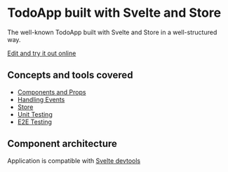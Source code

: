 # TodoApp built with Svelte and Store

The well-known TodoApp built with Svelte and Store in a well-structured way.

[Edit and try it out online](https://codesandbox.io/s/github/blacksonic/todoapp-svelte)

## Concepts and tools covered

- [Components and Props](https://svelte.dev/tutorial/declaring-props)
- [Handling Events](https://svelte.dev/tutorial/component-events)
- [Store](https://svelte.dev/tutorial/writable-stores)
- [Unit Testing](https://github.com/testing-library/svelte-testing-library)
- [E2E Testing](https://www.cypress.io/)

## Component architecture

Application is compatible with [Svelte devtools](https://chrome.google.com/webstore/detail/svelte-devtools/ckolcbmkjpjmangdbmnkpjigpkddpogn)
